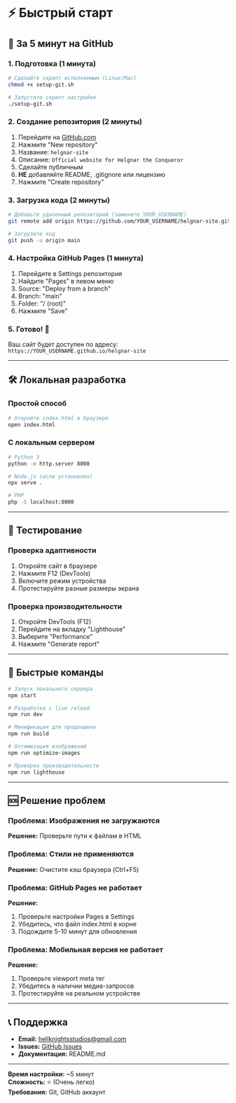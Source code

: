 # ⚡ Быстрый старт

## 🚀 За 5 минут на GitHub

### 1. Подготовка (1 минута)
```bash
# Сделайте скрипт исполняемым (Linux/Mac)
chmod +x setup-git.sh

# Запустите скрипт настройки
./setup-git.sh
```

### 2. Создание репозитория (2 минуты)
1. Перейдите на [GitHub.com](https://github.com)
2. Нажмите "New repository"
3. Название: `helgnar-site`
4. Описание: `Official website for Helgnar the Conqueror`
5. Сделайте публичным
6. **НЕ** добавляйте README, .gitignore или лицензию
7. Нажмите "Create repository"

### 3. Загрузка кода (2 минуты)
```bash
# Добавьте удаленный репозиторий (замените YOUR_USERNAME)
git remote add origin https://github.com/YOUR_USERNAME/helgnar-site.git

# Загрузите код
git push -u origin main
```

### 4. Настройка GitHub Pages (1 минута)
1. Перейдите в Settings репозитория
2. Найдите "Pages" в левом меню
3. Source: "Deploy from a branch"
4. Branch: "main"
5. Folder: "/ (root)"
6. Нажмите "Save"

### 5. Готово! 🎉
Ваш сайт будет доступен по адресу:
`https://YOUR_USERNAME.github.io/helgnar-site`

---

## 🛠️ Локальная разработка

### Простой способ
```bash
# Откройте index.html в браузере
open index.html
```

### С локальным сервером
```bash
# Python 3
python -m http.server 8000

# Node.js (если установлен)
npx serve .

# PHP
php -S localhost:8000
```

---

## 📱 Тестирование

### Проверка адаптивности
1. Откройте сайт в браузере
2. Нажмите F12 (DevTools)
3. Включите режим устройства
4. Протестируйте разные размеры экрана

### Проверка производительности
1. Откройте DevTools (F12)
2. Перейдите на вкладку "Lighthouse"
3. Выберите "Performance"
4. Нажмите "Generate report"

---

## 🔧 Быстрые команды

```bash
# Запуск локального сервера
npm start

# Разработка с live reload
npm run dev

# Минификация для продакшена
npm run build

# Оптимизация изображений
npm run optimize-images

# Проверка производительности
npm run lighthouse
```

---

## 🆘 Решение проблем

### Проблема: Изображения не загружаются
**Решение:** Проверьте пути к файлам в HTML

### Проблема: Стили не применяются
**Решение:** Очистите кэш браузера (Ctrl+F5)

### Проблема: GitHub Pages не работает
**Решение:** 
1. Проверьте настройки Pages в Settings
2. Убедитесь, что файл index.html в корне
3. Подождите 5-10 минут для обновления

### Проблема: Мобильная версия не работает
**Решение:** 
1. Проверьте viewport meta тег
2. Убедитесь в наличии медиа-запросов
3. Протестируйте на реальном устройстве

---

## 📞 Поддержка

- **Email:** hellknightsstudios@gmail.com
- **Issues:** [GitHub Issues](https://github.com/YOUR_USERNAME/helgnar-site/issues)
- **Документация:** README.md

---

**Время настройки:** ~5 минут  
**Сложность:** ⭐ (Очень легко)  
**Требования:** Git, GitHub аккаунт


